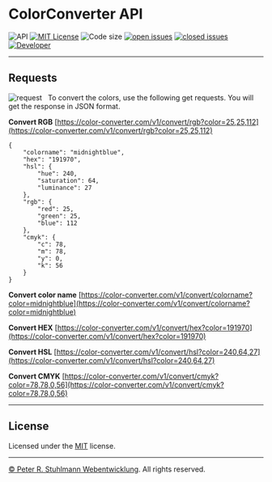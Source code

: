 # ColorConverter API

![API](https://img.shields.io/badge/API-blue.svg)
[![MIT License](https://img.shields.io/github/license/peter-stuhlmann/ColorConverter-API.svg)](https://github.com/peter-stuhlmann/ColorConverter-API/blob/master/LICENSE)
![Code size](https://img.shields.io/github/languages/code-size/peter-stuhlmann/ColorConverter-API.svg)
[![open issues](https://img.shields.io/github/issues/peter-stuhlmann/ColorConverter-API.svg)](https://github.com/peter-stuhlmann/ColorConverter-API/issues?q=is%3Aopen+is%3Aissue)
[![closed issues](https://img.shields.io/github/issues-closed/peter-stuhlmann/ColorConverter-API.svg)](https://github.com/peter-stuhlmann/ColorConverter-API/issues?q=is%3Aissue+is%3Aclosed)
[![Developer](https://img.shields.io/badge/dev-Peter%20R.%20Stuhlmann-green.svg)](https://peter-stuhlmann-webentwicklung.de)

---

## Requests

![request](https://img.shields.io/badge/GET-orange.svg) &nbsp; To convert the colors, use the following get requests. You will get the response in JSON format.

**Convert RGB**
[https://color-converter.com/v1/convert/rgb?color=25,25,112](https://color-converter.com/v1/convert/rgb?color=25,25,112)

```
{
    "colorname": "midnightblue",
    "hex": "191970",
    "hsl": {
        "hue": 240,
        "saturation": 64,
        "luminance": 27
    },
    "rgb": {
        "red": 25,
        "green": 25,
        "blue": 112
    },
    "cmyk": {
        "c": 78,
        "m": 78,
        "y": 0,
        "k": 56
    }
}
```

**Convert color name**
[https://color-converter.com/v1/convert/colorname?color=midnightblue](https://color-converter.com/v1/convert/colorname?color=midnightblue)

**Convert HEX**
[https://color-converter.com/v1/convert/hex?color=191970](https://color-converter.com/v1/convert/hex?color=191970)

**Convert HSL**
[https://color-converter.com/v1/convert/hsl?color=240,64,27](https://color-converter.com/v1/convert/hsl?color=240,64,27)

**Convert CMYK**
[https://color-converter.com/v1/convert/cmyk?color=78,78,0,56](https://color-converter.com/v1/convert/cmyk?color=78,78,0,56)

---

## License

Licensed under the [MIT](https://github.com/peter-stuhlmann/ColorConverter-API/blob/master/LICENSE) license.

---

[&copy; Peter R. Stuhlmann Webentwicklung](https://peter-stuhlmann-webentwicklung.de). All rights reserved.
